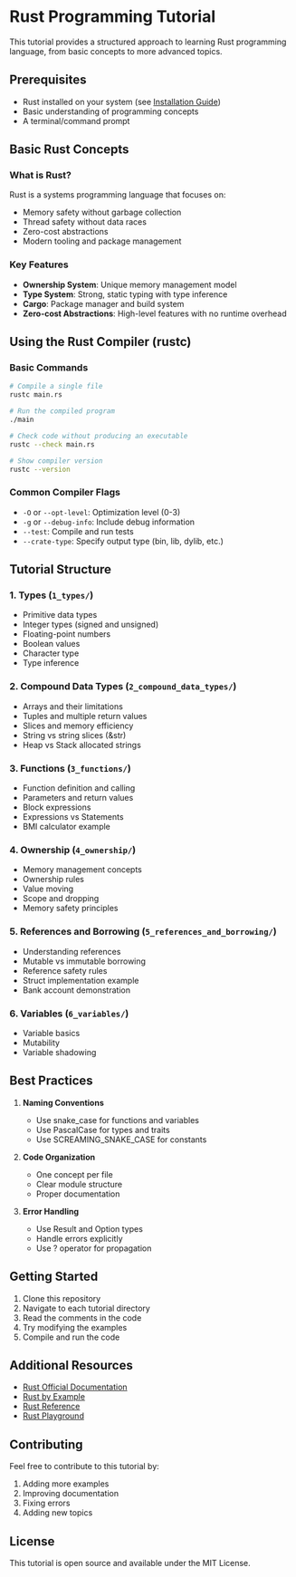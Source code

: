 # Rust Programming Tutorial

This tutorial provides a structured approach to learning Rust programming language, from basic concepts to more advanced topics.

## Prerequisites

- Rust installed on your system (see [Installation Guide](https://www.rust-lang.org/tools/install))
- Basic understanding of programming concepts
- A terminal/command prompt

## Basic Rust Concepts

### What is Rust?
Rust is a systems programming language that focuses on:
- Memory safety without garbage collection
- Thread safety without data races
- Zero-cost abstractions
- Modern tooling and package management

### Key Features
- **Ownership System**: Unique memory management model
- **Type System**: Strong, static typing with type inference
- **Cargo**: Package manager and build system
- **Zero-cost Abstractions**: High-level features with no runtime overhead

## Using the Rust Compiler (rustc)

### Basic Commands
```bash
# Compile a single file
rustc main.rs

# Run the compiled program
./main

# Check code without producing an executable
rustc --check main.rs

# Show compiler version
rustc --version
```

### Common Compiler Flags
- `-O` or `--opt-level`: Optimization level (0-3)
- `-g` or `--debug-info`: Include debug information
- `--test`: Compile and run tests
- `--crate-type`: Specify output type (bin, lib, dylib, etc.)

## Tutorial Structure

### 1. Types (`1_types/`)
- Primitive data types
- Integer types (signed and unsigned)
- Floating-point numbers
- Boolean values
- Character type
- Type inference

### 2. Compound Data Types (`2_compound_data_types/`)
- Arrays and their limitations
- Tuples and multiple return values
- Slices and memory efficiency
- String vs string slices (&str)
- Heap vs Stack allocated strings

### 3. Functions (`3_functions/`)
- Function definition and calling
- Parameters and return values
- Block expressions
- Expressions vs Statements
- BMI calculator example

### 4. Ownership (`4_ownership/`)
- Memory management concepts
- Ownership rules
- Value moving
- Scope and dropping
- Memory safety principles

### 5. References and Borrowing (`5_references_and_borrowing/`)
- Understanding references
- Mutable vs immutable borrowing
- Reference safety rules
- Struct implementation example
- Bank account demonstration

### 6. Variables (`6_variables/`)
- Variable basics
- Mutability
- Variable shadowing

## Best Practices

1. **Naming Conventions**
   - Use snake_case for functions and variables
   - Use PascalCase for types and traits
   - Use SCREAMING_SNAKE_CASE for constants

2. **Code Organization**
   - One concept per file
   - Clear module structure
   - Proper documentation

3. **Error Handling**
   - Use Result and Option types
   - Handle errors explicitly
   - Use ? operator for propagation

## Getting Started

1. Clone this repository
2. Navigate to each tutorial directory
3. Read the comments in the code
4. Try modifying the examples
5. Compile and run the code

## Additional Resources

- [Rust Official Documentation](https://www.rust-lang.org/learn)
- [Rust by Example](https://doc.rust-lang.org/rust-by-example/)
- [Rust Reference](https://doc.rust-lang.org/reference/)
- [Rust Playground](https://play.rust-lang.org/)

## Contributing

Feel free to contribute to this tutorial by:
1. Adding more examples
2. Improving documentation
3. Fixing errors
4. Adding new topics

## License

This tutorial is open source and available under the MIT License. 